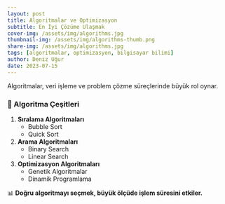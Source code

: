 ```yaml
---
layout: post
title: Algoritmalar ve Optimizasyon
subtitle: En İyi Çözüme Ulaşmak
cover-img: /assets/img/algorithms.jpg
thumbnail-img: /assets/img/algorithms-thumb.png
share-img: /assets/img/algorithms.jpg
tags: [algoritmalar, optimizasyon, bilgisayar bilimi]
author: Deniz Uğur
date: 2023-07-15
---
```


Algoritmalar, veri işleme ve problem çözme süreçlerinde büyük rol oynar.

### **📌 Algoritma Çeşitleri**
1. **Sıralama Algoritmaları**  
   - Bubble Sort  
   - Quick Sort  
2. **Arama Algoritmaları**  
   - Binary Search  
   - Linear Search  
3. **Optimizasyon Algoritmaları**  
   - Genetik Algoritmalar  
   - Dinamik Programlama  

📊 **Doğru algoritmayı seçmek, büyük ölçüde işlem süresini etkiler.**
